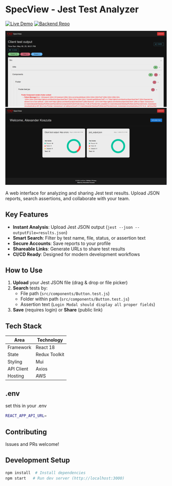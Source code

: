 # SpecView - Jest Test Analyzer

[![Live Demo](https://img.shields.io/badge/demo-live-green?style=flat-square)](https://specview.koszuta.dev)
[![Backend Repo](https://img.shields.io/badge/backend-source-blue?style=flat-square)](https://github.com/AlexKosz/SpecViewServer)

![SpecView Interface](/public/screenshots/fileDetails.png)
![SpecView Interface](/public/screenshots/userDash.png)

A web interface for analyzing and sharing Jest test results. Upload JSON reports, search assertions, and collaborate with your team.

## Key Features

- **Instant Analysis**: Upload Jest JSON output (`jest --json --outputFile=results.json`)
- **Smart Search**: Filter by test name, file, status, or assertion text
- **Secure Accounts**: Save reports to your profile
- **Shareable Links**: Generate URLs to share test results
- **CI/CD Ready**: Designed for modern development workflows

## How to Use

1. **Upload** your Jest JSON file (drag & drop or file picker)
2. **Search** tests by:
   - File path (`src/components/Button.test.js`)
   - Folder within path (`src/components/Button.test.js`)
   - Assertion text (`Login Modal should display all proper fields`)
3. **Save** (requires login) or **Share** (public link)

## Tech Stack

| Area       | Technology    |
| ---------- | ------------- |
| Framework  | React 18      |
| State      | Redux Toolkit |
| Styling    | Mui           |
| API Client | Axios         |
| Hosting    | AWS           |

## .env

set this in your .env

```bash
REACT_APP_API_URL=

```

## Contributing

Issues and PRs welcome!

## Development Setup

```bash
npm install  # Install dependencies
npm start   # Run dev server (http://localhost:3000)
```

